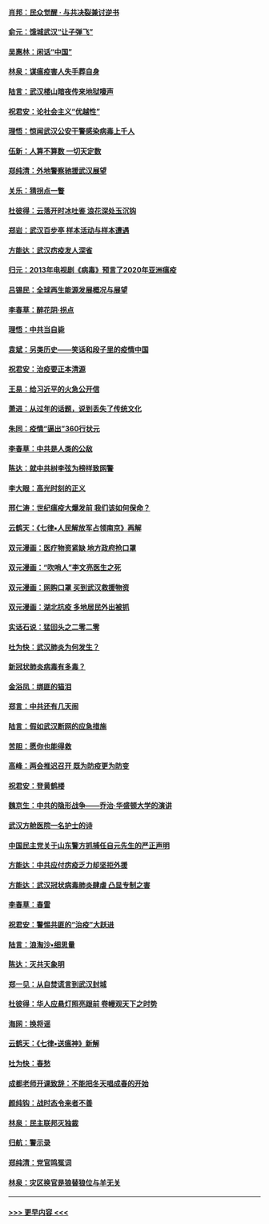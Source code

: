 #### [肖邦：民众觉醒 · 与共决裂兼讨逆书](../pages/nsc993/n11898435.md?t=02271302) 
#### [俞元：饿城武汉“让子弹飞”](../pages/nsc993/n11898344.md?t=02271302) 
#### [吴惠林：闲话“中国”](../pages/nsc993/n11898182.md?t=02271302) 
#### [林泉：谋瘟疫害人失手葬自身](../pages/nsc993/n11897892.md?t=02271302) 
#### [陆言：武汉楼山暗夜传来地狱嚎声](../pages/nsc993/n11897033.md?t=02271302) 
#### [祝君安：论社会主义“优越性”](../pages/nsc993/n11897005.md?t=02271302) 
#### [理悟：惊闻武汉公安干警感染病毒上千人](../pages/nsc993/n11896947.md?t=02271302) 
#### [伍新：人算不算数 一切天定数](../pages/nsc993/n11893372.md?t=02271302) 
#### [郑纯清：外地警察驰援武汉展望](../pages/nsc993/n11893115.md?t=02271302) 
#### [关乐：猜拐点一瞥](../pages/nsc993/n11893020.md?t=02271302) 
#### [杜彼得：云落开时冰吐鉴 浪花深处玉沉钩](../pages/nsc993/n11892107.md?t=02271302) 
#### [郑岩：武汉百步亭 样本活动与样本遭遇](../pages/nsc993/n11892310.md?t=02271302) 
#### [方能达：武汉疠疫发人深省](../pages/nsc993/n11891376.md?t=02271302) 
#### [归元：2013年电视剧《病毒》预言了2020年亚洲瘟疫](../pages/nsc993/n11891126.md?t=02271302) 
#### [吕锡民：全球再生能源发展概况与展望](../pages/nsc993/n11890613.md?t=02271302) 
#### [李春草：醉花阴·拐点](../pages/nsc993/n11890567.md?t=02271302) 
#### [理悟：中共当自毙](../pages/nsc993/n11890559.md?t=02271302) 
#### [袁斌：另类历史——笑话和段子里的疫情中国](../pages/nsc993/n11889243.md?t=02271302) 
#### [祝君安：治疫要正本清源](../pages/nsc993/n11889085.md?t=02271302) 
#### [王易：给习近平的火急公开信](../pages/nsc993/n11888225.md?t=02271302) 
#### [萧进：从过年的话题，说到丢失了传统文化](../pages/nsc993/n11887732.md?t=02271302) 
#### [朱同：疫情“逼出”360行状元](../pages/nsc993/n11887678.md?t=02271302) 
#### [李春草：中共是人类的公敌](../pages/nsc993/n11887656.md?t=02271302) 
#### [陈达：就中共树李弦为榜样致网警](../pages/nsc993/n11887625.md?t=02271302) 
#### [李大眼：高光时刻的正义](../pages/nsc993/n11887585.md?t=02271302) 
#### [邢仁涛：世纪瘟疫大爆发前 我们该如何保命？](../pages/nsc993/n11887535.md?t=02271302) 
#### [云鹤天：《七律▪人民解放军占领南京》再解](../pages/nsc993/n11887524.md?t=02271302) 
#### [双元漫画：医疗物资紧缺 地方政府抢口罩](../pages/nsc993/n11884744.md?t=02271302) 
#### [双元漫画：“吹哨人”李文亮医生之死](../pages/nsc993/n11884705.md?t=02271302) 
#### [双元漫画：网购口罩 买到武汉救援物资](../pages/nsc993/n11884670.md?t=02271302) 
#### [双元漫画：湖北抗疫 多地居民外出被抓](../pages/nsc993/n11884643.md?t=02271302) 
#### [实话石说：猛回头之二零二零](../pages/nsc993/n11883968.md?t=02271302) 
#### [吐为快：武汉肺炎为何发生？](../pages/nsc993/n11882180.md?t=02271302) 
#### [新冠状肺炎病毒有多毒？](../pages/nsc993/n11881790.md?t=02271302) 
#### [金浴凤：绑匪的猫泪](../pages/nsc993/n11880664.md?t=02271302) 
#### [郑言：中共还有几天闹](../pages/nsc993/n11880645.md?t=02271302) 
#### [陆言：假如武汉断网的应急措施](../pages/nsc993/n11880619.md?t=02271302) 
#### [苦胆：愿你也能得救](../pages/nsc993/n11880601.md?t=02271302) 
#### [高峰：两会推迟召开  既为防疫更为防变](../pages/nsc993/n11879977.md?t=02271302) 
#### [祝君安：登黄鹤楼](../pages/nsc993/n11880583.md?t=02271302) 
#### [魏京生：中共的隐形战争——乔治‧华盛顿大学的演讲](../pages/nsc993/n11879765.md?t=02271302) 
#### [武汉方舱医院一名护士的诗](../pages/nsc993/n11878480.md?t=02271302) 
#### [中国民主党关于山东警方抓捕任自元先生的严正声明](../pages/nsc993/n11877506.md?t=02271302) 
#### [方能达：中共应付疠疫乏力却坚拒外援](../pages/nsc993/n11877497.md?t=02271302) 
#### [方能达：武汉冠状病毒肺炎肆虐 凸显专制之害](../pages/nsc993/n11877475.md?t=02271302) 
#### [李春草：春雷](../pages/nsc993/n11876287.md?t=02271302) 
#### [祝君安：警惕共匪的“治疫”大跃进](../pages/nsc993/n11876084.md?t=02271302) 
#### [陆言：浪淘沙•细思量](../pages/nsc993/n11876071.md?t=02271302) 
#### [陈达：灭共天象明](../pages/nsc993/n11876063.md?t=02271302) 
#### [郑一见：从自焚谎言到武汉封城](../pages/nsc993/n11875621.md?t=02271302) 
#### [杜彼得：华人应悬灯照亮跟前 卷幔观天下之时势](../pages/nsc993/n11874822.md?t=02271302) 
#### [海网：换将谣](../pages/nsc993/n11873712.md?t=02271302) 
#### [云鹤天：《七律▪送瘟神》新解](../pages/nsc993/n11873598.md?t=02271302) 
#### [吐为快：春愁](../pages/nsc993/n11872801.md?t=02271302) 
#### [成都老师开课致辞：不能把冬天唱成春的开始](../pages/nsc993/n11872653.md?t=02271302) 
#### [颜纯钩：战时态令来者不善](../pages/nsc993/n11872011.md?t=02271302) 
#### [林泉：民主联邦灭独裁](../pages/nsc993/n11870998.md?t=02271302) 
#### [归航：警示录](../pages/nsc993/n11870963.md?t=02271302) 
#### [郑纯清：党官鸣冤词](../pages/nsc993/n11870938.md?t=02271302) 
#### [林泉：灾区换官是狼替狼位与羊无关](../pages/nsc993/n11870896.md?t=02271302) 

----
#### [ >>> 更早内容 <<< ](../indexes/nsc993-earlier.md)
